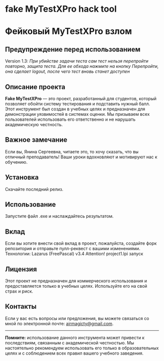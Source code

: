 # fake MyTestXPro hack tool
# Фейковый MyTestXPro взлом

## Предупреждение перед использованием
Version 1.3:
_При убийстве задачи теста сам тест нельзя перепройти повторно, защита теста. Для ее обхода нажмите на кнопку Перепройти, она сделает logout, после чего тест вновь станет доступен_

## Описание проекта

**Fake MyTestXPro** — это проект, разработанный для студентов, который позволяет обойти систему тестирования и подставить нужный балл. Этот инструмент был создан в учебных целях и предназначен для демонстрации уязвимостей в системах оценки. Мы призываем всех пользователей использовать его ответственно и не нарушать академическую честность.

## Важное замечание

Если вы, Янина Сергеевна, читаете это, то хочу сказать, что вы отличный преподаватель! Ваши уроки вдохновляют и мотивируют нас к обучению.

## Установка

Скачайте последний релиз.

## Использование

Запустите файл .exe и наслаждайтесь результатом.

## Вклад

Если вы хотите внести свой вклад в проект, пожалуйста, создайте форк репозитория и отправьте пулл-реквест с вашими изменениями.
Технологии:
Lazarus (FreePascal) v3.4 Attention! 
project1.lpi запуск

## Лицензия

Этот проект не предназначен для коммерческого использования и предоставляется только в учебных целях. Используйте его на свой страх и риск.

## Контакты

Если у вас есть вопросы или предложения, вы можете связаться со мной по электронной почте: [airmagicty@gmail.com](mailto:airmagicty@gmail.com).

---

**Помните:** использование данного инструмента может привести к последствиям, связанным с академической честностью. Мы настоятельно рекомендуем использовать его только в образовательных целях и с соблюдением всех правил вашего учебного заведения.
